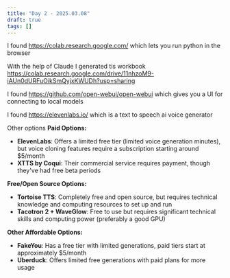```yaml
---
title: "Day 2 - 2025.03.08"
draft: true
tags: []
---
```

I found https://colab.research.google.com/ which lets you run python in the browser

With the help of Claude I generated tis workbook
https://colab.research.google.com/drive/11nhzoM9-iAUn0dURFuOikSmQyjxKWUDh?usp=sharing

I found https://github.com/open-webui/open-webui which gives you a UI for connecting to local models

I found https://elevenlabs.io/ which is a text to speech ai voice generator

Other options
**Paid Options:**

- **ElevenLabs**: Offers a limited free tier (limited voice generation minutes), but voice cloning features require a subscription starting around $5/month
- **XTTS by Coqui**: Their commercial service requires payment, though they've had free beta periods

**Free/Open Source Options:**

- **Tortoise TTS**: Completely free and open source, but requires technical knowledge and computing resources to set up and run
- **Tacotron 2 + WaveGlow**: Free to use but requires significant technical skills and computing power (preferably a good GPU)

**Other Affordable Options:**

- **FakeYou**: Has a free tier with limited generations, paid tiers start at approximately $5/month
- **Uberduck**: Offers limited free generations with paid plans for more usage
